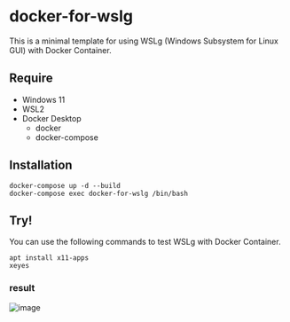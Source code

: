# docker-for-wslg

This is a minimal template for using WSLg (Windows Subsystem for Linux GUI) with Docker Container.  

## Require

- Windows 11
- WSL2
- Docker Desktop 
  - docker
  - docker-compose

## Installation

```
docker-compose up -d --build
docker-compose exec docker-for-wslg /bin/bash
```

## Try!

You can use the following commands to test WSLg with Docker Container.

```
apt install x11-apps
xeyes
```

### result
![image](https://user-images.githubusercontent.com/7000978/152202881-6c295dc5-977f-4826-91b6-875d76bcd2e1.png)
